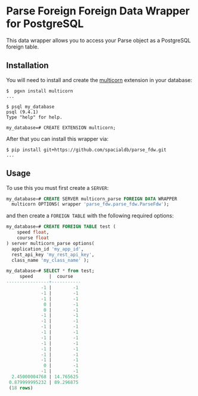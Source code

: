 # Parse Foreign Foreign Data Wrapper for PostgreSQL

This data wrapper allows you to access your Parse object as a PostgreSQL foreign table.

## Installation

You will need to install and create the [multicorn](http://multicorn.org/) extension in your database:

```
$  pgxn install multicorn
...

$ psql my_database
psql (9.4.1)
Type "help" for help.

my_database=# CREATE EXTENSION multicorn;
```

After that you can install this wrapper via:

```
$ pip install git+https://github.com/spacialdb/parse_fdw.git
...
```

## Usage

To use this you must first create a `SERVER`:

```sql
my_database=# CREATE SERVER multicorn_parse FOREIGN DATA WRAPPER
  multicorn OPTIONS( wrapper 'parse_fdw.parse_fdw.ParseFdw');
```

and then create a `FOREIGN TABLE` with the following required options:

```sql
my_database=# CREATE FOREIGN TABLE test (
    speed float,
    course float
) server multicorn_parse options(
  application_id 'my_app_id',
  rest_api_key 'my_rest_api_key',
  class_name 'my_class_name' );

my_database=# SELECT * from test;
     speed      |  course
----------------+-----------
             -1 |        -1
             -1 |        -1
             -1 |        -1
              0 |        -1
              0 |        -1
             -1 |        -1
             -1 |        -1
             -1 |        -1
             -1 |        -1
             -1 |        -1
             -1 |        -1
             -1 |        -1
             -1 |        -1
             -1 |        -1
              0 |        -1
             -1 |        -1
  2.45000004768 | 14.765625
 0.879999995232 | 89.296875
 (18 rows)
```
